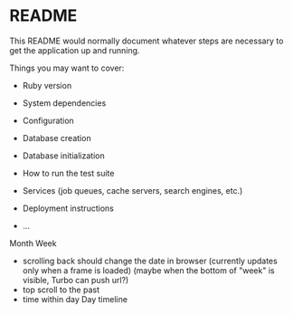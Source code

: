 # README

This README would normally document whatever steps are necessary to get the
application up and running.

Things you may want to cover:

* Ruby version

* System dependencies

* Configuration

* Database creation

* Database initialization

* How to run the test suite

* Services (job queues, cache servers, search engines, etc.)

* Deployment instructions

* ...

Month
Week
- scrolling back should change the date in browser (currently updates only when a frame is loaded) (maybe when the bottom of "week" is visible, Turbo can push url?)
- top scroll to the past
- time within day
Day timeline
